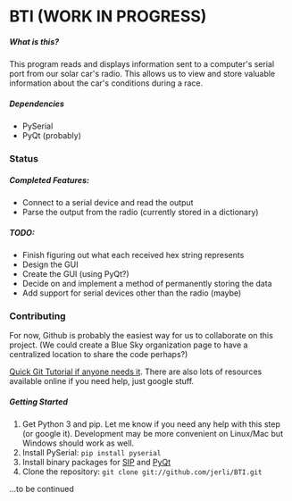 # BTI (WORK IN PROGRESS)

##### What is this?
This program reads and displays information sent to a computer's serial port from our solar car's radio. This allows us to view and store valuable information about the car's conditions during a race. 

##### Dependencies
* PySerial
* PyQt (probably)

### Status

##### Completed Features:
* Connect to a serial device and read the output
* Parse the output from the radio (currently stored in a dictionary)

##### TODO:
* Finish figuring out what each received hex string represents
* Design the GUI
* Create the GUI (using PyQt?)
* Decide on and implement a method of permanently storing the data
* Add support for serial devices other than the radio (maybe)

### Contributing

For now, Github is probably the easiest way for us to collaborate on this project. (We could create a Blue Sky organization page to have a centralized location to share the code perhaps?)

[Quick Git Tutorial if anyone needs it](https://try.github.io/). There are also lots of resources available online if you need help, just google stuff.

##### Getting Started
1. Get Python 3 and pip. Let me know if you need any help with this step (or google it). Development may be more convenient on Linux/Mac but Windows should work as well.
2. Install PySerial: `pip install pyserial`
3. Install binary packages for [SIP](https://www.riverbankcomputing.com/software/sip/download) and [PyQt](https://www.riverbankcomputing.com/software/pyqt/download5)
4. Clone the repository:  `git clone git://github.com/jerli/BTI.git`

...to be continued
